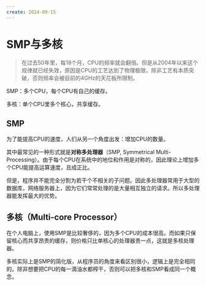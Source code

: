 ```yaml
---
create: 2024-09-15
---
```

# SMP与多核

> 在过去50年里，每18个月，CPU的频率就会翻倍。但是从2004年以来这个规律就已经失效，原因是CPU的工艺达到了物理极限，除非工艺有本质突破，否则频率会被目前的4GHz的天花板所限制。

SMP：多个CPU，每个CPU有自己的缓存。

多核：单个CPU里多个核心，共享缓存。

## SMP

为了能提高CPU的速度，人们从另一个角度出发：增加CPU的数量。

其中最常见的一种形式就是**对称多处理器**（SMP, Symmetrical Multi-Processing）。由于每个CPU在系统中的地位和作用是对称的，因此理论上增加多个CPU能提高运算速度，且成正比。

但是，程序并不能完全分割为若干个不相关的子问题。因此多处理器常用于大型的数据库，网络服务器上，因为它们常常处理的是大量相互独立的请求。所以多处理器能发挥最大的优势。

## 多核（Multi-core Processor）

在个人电脑上，使用SMP是比较奢侈的，因为多个CPU的成本很高。而如果只保留核心而共享昂贵的缓存，则价格只比单核心的处理器贵一点，这就是多核处理器。

多核实际上是SMP的简化版，从程序员的角度来看区别很小，逻辑上是完全相同的。除非想要把CPU的每一滴油水都榨干，否则可以把多核和SMP看成同一个概念。